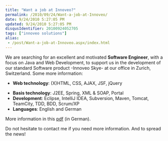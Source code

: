 ```yaml
---
title: "Want a job at Innoveo?"
permalink: /2010/09/24/Want-a-job-at-Innoveo/
date: 9/24/2010 5:27:05 PM
updated: 9/24/2010 5:27:05 PM
disqusIdentifier: 20100924052705
tags: ["innoveo solutions"]
alias:
 - /post/Want-a-job-at-Innoveo.aspx/index.html
---
```

We are searching for an excellent and motivated **Software Engineer**, with a focus on Java and Web Development, to support us in the development of our standard Software product -Innoveo Skye- at our office in Zurich, Switzerland. Some more information:

*   **Web technology**: (X)HTML, CSS, AJAX, JSF, jQuery 
<!-- more -->
*   **Basis technology**: J2EE, Spring, XML & SOAP, Portal 
*   **Development**: Eclipse, IntelliJ IDEA, Subversion, Maven, Tomcat, TeamCity, TDD, BDD, Scrum/XP 
*   **Languages**: English and German  

More information in this [pdf](http://didierbeck.com/net/pdf/2010_09_Innoveo_Java_Web_Developer.pdf) (in German).

Do not hesitate to contact me if you need more information. And to spread the news!
